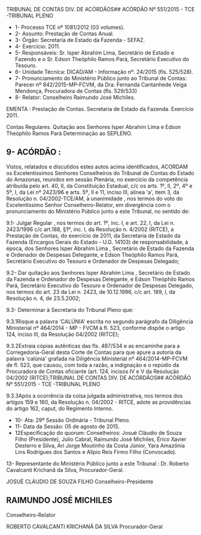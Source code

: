 TRIBUNAL DE CONTAS DIV. DE ACÓRDÃOS## ACÓRDÃO Nº 551/2015 - TCE -TRIBUNAL PLENO

- 1- Processo TCE nº 1081/2012 (03 volumes).
- 2- Assunto: Prestação de Contas Anual.
- 3- Órgão: Secretaria de Estado da Fazenda - SEFAZ.
- 4- Exercício: 2011.
- 5- Responsáveis: Sr. Isper Abrahim Lima, Secretário de Estado e Fazendo e o Sr. Edson Theóphilo Ramos Pará, Secretário Executivo do Tesouro.
- 6- Unidade Técnica: DICAD/AM - Informação nº. 24/2015 (fls. 525/528).
- 7-  Pronunciamento  do Ministério Público  junto  ao Tribunal  de Contas: Parecer  nº 842/2015-MP-FCVM,  da  Dra.  Fernanda  Cantanhede  Veiga  Mendonça,  Procuradora  de Contas (fls. 529/533)
- 8- Relator: Conselheiro Raimundo José Michiles.

EMENTA : Prestação  de  Contas.  Secretaria  de Estado da Fazenda.  Exercício 2011.

Contas  Regulares.  Quitação  aos  Senhores  Isper Abrahim  Lima  e  Edson  Theóphilo  Ramos  Pará Determinação ao SEPLENO.

## 9- ACÓRDÃO :

Vistos, relatados e discutidos estes autos acima identificados, ACORDAM os Excelentíssimos Senhores Conselheiros do Tribunal de Contas do Estado do Amazonas, reunidos em sessão Plenária, no exercício da competência atribuída pelo  art.  40,  II, da Constituição Estadual, c/c os arts. 1º, II, 2º, 4º e 5º, I, da Lei nº 2423/96 e arts. 5º, II e 11, inciso  III,  alínea  'a',  item  3,  da  Resolução  n.  04/2002-TCE/AM, à  unanimidade ,  nos termos do voto  do Excelentíssimo Senhor Conselheiro-Relator, em divergência com o pronunciamento do Ministério Público junto a este Tribunal, no sentido de:

9.1-  Julgar  Regular , nos  termos  do  art.  1º,  inc.  I,  e  art.  22,  I,  da  Lei  n. 2423/1996  c/c  art.188,  §1º,  inc.  I,  da  Resolução  n.  4/2002  (RITCE),  a  Prestação  de Contas, do exercício de 2011, da Secretaria de Estado da Fazenda (Encargos Gerais do Estado - U.G. 14103) de responsabilidade, à época, dos Senhores Isper Abrahim Lima , Secretário  de  Estado  da  Fazenda  e  Ordenador  de  Despesas  Delegante,  e Edson Theóphilo  Ramos  Pará, Secretário  Executivo  do  Tesouro e  Ordenador  de  Despesas Delegado;

9.2- Dar quitação aos Senhores Isper Abrahim Lima ,  Secretário de Estado da  Fazenda  e  Ordenador  de  Despesas  Delegante,  e Edson  Theóphilo  Ramos  Pará, Secretário Executivo do Tesouro e Ordenador de Despesas Delegado, nos termos do art. 23 da Lei n. 2423, de 10.12.1996, c/c art. 189, I, da Resolução n. 4, de 23.5.2002;

9.3- Determinar à Secretaria do Tribunal Pleno que:

9.3.1Risque  a  palavra  'CALÚNIA' escrita  no  segundo  parágrafo  da Diligência Ministerial nº 464/2014  - MP - FVCM à fl. 523, conforme dispõe o artigo 124, inciso III, da Resolução 04/2002 (RITCE);

9.3.2Extraia  cópias  autênticas  das  fls.  487/534  e  as  encaminhe  para  a Corregedoria-Geral desta Corte de Contas para que apure a autoria da palavra 'calúnia' grafada na Diligência Ministerial nº 464/2014-MP-FCVM de fl. 523, que causou, com toda a razão, a indignação e o repúdio da Procuradora de Contas oficiante (art. 124, incisos IV e V da Resolução 04/2002 (RITCE);TRIBUNAL DE CONTAS DIV. DE ACÓRDÃOS## ACÓRDÃO Nº 551/2015 - TCE -TRIBUNAL PLENO

9.3.3Após a ocorrência da coisa julgada administrativa, nos termos dos artigos 159 e 160, da Resolução n. 04/2002 - RITCE, adote as providências do artigo 162, caput, do Regimento Interno.

- 10- Ata: 29ª Sessão Ordinária - Tribunal Pleno.
- 11- Data da Sessão: 05 de agosto de 2015.
- 12Especificação do quorum: Conselheiros: Josué Cláudio de Souza Filho (Presidente),  Julio  Cabral,  Raimundo  José  Michiles,  Érico  Xavier  Desterro  e  Silva,  Ari Jorge Moutinho da Costa Júnior, Yara Amazônia Lins Rodrigues dos Santos e Alípio Reis Firmo Filho (Convocado).

13- Representante do Ministério Público junto a este Tribunal : Dr. Roberto Cavalcanti Krichanã da Silva, Procurador-Geral.

JOSUÉ CLÁUDIO DE SOUZA FILHO Conselheiro-Presidente

## RAIMUNDO JOSÉ MICHILES

Conselheiro-Relator

ROBERTO CAVALCANTI KRICHANÃ DA SILVA Procurador-Geral